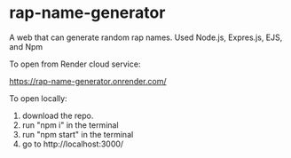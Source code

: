 # rap-name-generator
 A web that can generate random rap names. Used Node.js, Expres.js, EJS, and Npm
 
 To open from Render cloud service:
 
 https://rap-name-generator.onrender.com/
 
 To open locally:
 1. download the repo.
 2. run "npm i" in the terminal
 3. run "npm start" in the terminal
 4. go to http://localhost:3000/
